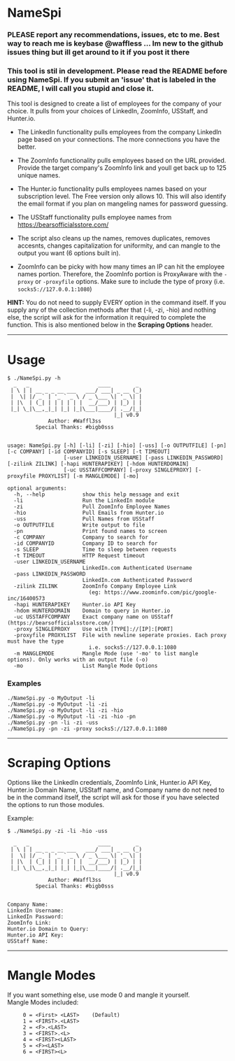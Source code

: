 # NameSpi
### PLEASE report any recommendations, issues, etc to me. Best way to reach me is keybase @waffless ... Im new to the github issues thing but ill get around to it if you post it there

### This tool is stil in development. Please read the README before using NameSpi. If you submit an 'issue' that is labeled in the README, I will call you stupid and close it.

This tool is designed to create a list of employees for the company of your choice. It pulls from your choices of LinkedIn, ZoomInfo, USStaff, and Hunter.io.
- The LinkedIn functionality pulls employees from the company LinkedIn page based on your connections. The more connections you have the better.
- The ZoomInfo functionality pulls employees based on the URL provided. Provide the target company's ZoomInfo link and youll get back up to 125 unique names.
- The Hunter.io functionality pulls employees names based on your subscription level. The Free version only allows 10. This will also identify the email format if you plan on mangeling names for password guessing.
- The USStaff functionality pulls employee names from https://bearsofficialsstore.com/
- The script also cleans up the names, removes duplicates, removes accesnts, changes capitalization for uniformity, and can mangle to the output you want (6 options built in).

- ZoomInfo can be picky with how many times an IP can hit the employee names portion. Therefore, the ZoomInfo portion is ProxyAware with the `-proxy` or `-proxyfile` options. Make sure to include the type of proxy (i.e. `socks5://127.0.0.1:1080`)

**HINT:** You do not need to supply EVERY option in the command itself. If you supply any of the collection methods after that (-li, -zi, -hio) and nothing else, the script will ask for the information it required to complete the function. This is also mentioned below in the **Scraping Options** header.

------------------------------------------------------------------------------------
# Usage

```
$ ./NameSpi.py -h
  _   _                      ____        _ 
 | \ | | __ _ _ __ ___   ___/ ___| _ __ (_) 
 |  \| |/ _` | '_ ` _ \ / _ \___ \| '_ \| | 
 | |\  | (_| | | | | | |  __/___) | |_) | | 
 |_| \_|\__,_|_| |_| |_|\___|____/| .__/|_| 
                                  |_| v0.9
             Author: #Waffl3ss
         Special Thanks: #bigb0sss


usage: NameSpi.py [-h] [-li] [-zi] [-hio] [-uss] [-o OUTPUTFILE] [-pn] [-c COMPANY] [-id COMPANYID] [-s SLEEP] [-t TIMEOUT]
                  [-user LINKEDIN_USERNAME] [-pass LINKEDIN_PASSWORD] [-zilink ZILINK] [-hapi HUNTERAPIKEY] [-hdom HUNTERDOMAIN]
                  [-uc USSTAFFCOMPANY] [-proxy SINGLEPROXY] [-proxyfile PROXYLIST] [-m MANGLEMODE] [-mo]

optional arguments:
  -h, --help            show this help message and exit
  -li                   Run the LinkedIn module
  -zi                   Pull ZoomInfo Employee Names
  -hio                  Pull Emails from Hunter.io
  -uss                  Pull Names from USStaff
  -o OUTPUTFILE         Write output to file
  -pn                   Print found names to screen
  -c COMPANY            Company to search for
  -id COMPANYID         Company ID to search for
  -s SLEEP              Time to sleep between requests
  -t TIMEOUT            HTTP Request timeout
  -user LINKEDIN_USERNAME
                        LinkedIn.com Authenticated Username
  -pass LINKEDIN_PASSWORD
                        LinkedIn.com Authenticated Password
  -zilink ZILINK        ZoomInfo Company Employee Link
                          (eg: https://www.zoominfo.com/pic/google-inc/16400573
  -hapi HUNTERAPIKEY    Hunter.io API Key
  -hdom HUNTERDOMAIN    Domain to query in Hunter.io
  -uc USSTAFFCOMPANY    Exact company name on USStaff (https://bearsofficialsstore.com/)
  -proxy SINGLEPROXY    Use with [TYPE]://[IP]:[PORT]
  -proxyfile PROXYLIST  File with newline seperate proxies. Each proxy must have the type
                          i.e. socks5://127.0.0.1:1080
  -m MANGLEMODE         Mangle Mode (use '-mo' to list mangle options). Only works with an output file (-o)
  -mo                   List Mangle Mode Options

```
### Examples

```
./NameSpi.py -o MyOutput -li
./NameSpi.py -o MyOutput -li -zi
./NameSpi.py -o MyOutput -li -zi -hio
./NameSpi.py -o MyOutput -li -zi -hio -pn
./NameSpi.py -pn -li -zi -uss
./NameSpi.py -pn -zi -proxy socks5://127.0.0.1:1080
```

------------------------------------------------------------------------------------
# Scraping Options

Options like the LinkedIn credentials, ZoomInfo Link, Hunter.io API Key, Hunter.io Domain Name, USStaff name, and Company name do not need to be in the command itself, the script will ask for those if you have selected the options to run those modules.

Example:
```
$ ./NameSpi.py -zi -li -hio -uss

  _   _                      ____        _ 
 | \ | | __ _ _ __ ___   ___/ ___| _ __ (_) 
 |  \| |/ _` | '_ ` _ \ / _ \___ \| '_ \| | 
 | |\  | (_| | | | | | |  __/___) | |_) | | 
 |_| \_|\__,_|_| |_| |_|\___|____/| .__/|_| 
                                  |_| v0.9
             Author: #Waffl3ss
         Special Thanks: #bigb0sss


Company Name: 
LinkedIn Username: 
LinkedIn Password: 
ZoomInfo Link: 
Hunter.io Domain to Query: 
Hunter.io API Key: 
USStaff Name: 
```

------------------------------------------------------------------------------------
# Mangle Modes

If you want something else, use mode 0 and mangle it yourself.  
Mangle Modes included:
```
     0 = <First> <LAST>    (Default)
     1 = <FIRST>.<LAST>
     2 = <F>.<LAST>
     3 = <FIRST>.<L>
     4 = <FIRST><LAST>
     5 = <F><LAST>
     6 = <FIRST><L>
```
